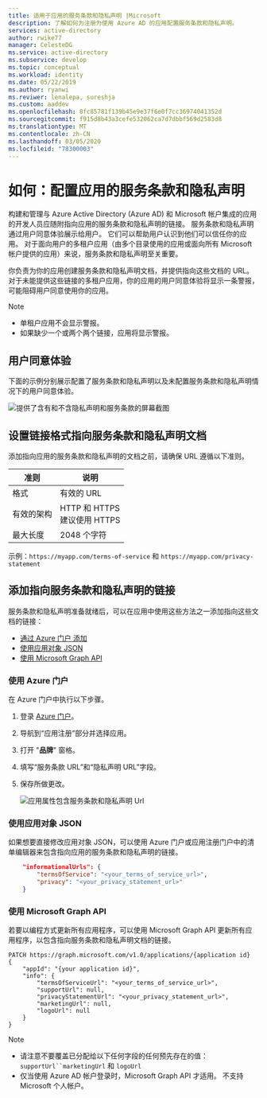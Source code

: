 ```yaml
---
title: 适用于应用的服务条款和隐私声明 |Microsoft
description: 了解如何为注册为使用 Azure AD 的应用配置服务条款和隐私声明。
services: active-directory
author: rwike77
manager: CelesteDG
ms.service: active-directory
ms.subservice: develop
ms.topic: conceptual
ms.workload: identity
ms.date: 05/22/2019
ms.author: ryanwi
ms.reviwer: lenalepa, sureshja
ms.custom: aaddev
ms.openlocfilehash: 8fc85781f139b45e9e37f6e0f7cc36974041352d
ms.sourcegitcommit: f915d8b43a3cefe532062ca7d7dbbf569d2583d8
ms.translationtype: MT
ms.contentlocale: zh-CN
ms.lasthandoff: 03/05/2020
ms.locfileid: "78300003"
---
```

# <a name="how-to-configure-terms-of-service-and-privacy-statement-for-an-app"></a>如何：配置应用的服务条款和隐私声明

构建和管理与 Azure Active Directory (Azure AD) 和 Microsoft 帐户集成的应用的开发人员应随附指向应用的服务条款和隐私声明的链接。 服务条款和隐私声明通过用户同意体验展示给用户。 它们可以帮助用户认识到他们可以信任你的应用。 对于面向用户的多租户应用（由多个目录使用的应用或面向所有 Microsoft 帐户提供的应用）来说，服务条款和隐私声明至关重要。

你负责为你的应用创建服务条款和隐私声明文档，并提供指向这些文档的 URL。 对于未能提供这些链接的多租户应用，你的应用的用户同意体验将显示一条警报，可能阻碍用户同意使用你的应用。

> [!NOTE]
> * 单租户应用不会显示警报。
> * 如果缺少一个或两个两个链接，应用将显示警报。

## <a name="user-consent-experience"></a>用户同意体验

下面的示例分别展示配置了服务条款和隐私声明以及未配置服务条款和隐私声明情况下的用户同意体验。

![提供了含有和不含隐私声明和服务条款的屏幕截图](./media/howto-add-terms-of-service-privacy-statement/user-consent-exp-privacy-statement-terms-service.png)

## <a name="formatting-links-to-the-terms-of-service-and-privacy-statement-documents"></a>设置链接格式指向服务条款和隐私声明文档

添加指向应用的服务条款和隐私声明的文档之前，请确保 URL 遵循以下准则。

| 准则     | 说明                           |
|---------------|---------------------------------------|
| 格式        | 有效的 URL                             |
| 有效的架构 | HTTP 和 HTTPS<br/>建议使用 HTTPS |
| 最大长度    | 2048 个字符                       |

示例：`https://myapp.com/terms-of-service` 和 `https://myapp.com/privacy-statement`

## <a name="adding-links-to-the-terms-of-service-and-privacy-statement"></a>添加指向服务条款和隐私声明的链接

服务条款和隐私声明准备就绪后，可以在应用中使用这些方法之一添加指向这些文档的链接：

* [通过 Azure 门户 添加](#azure-portal)
* [使用应用对象 JSON](#app-object-json)
* [使用 Microsoft Graph API](#msgraph-rest-api)

### <a name="azure-portal"></a>使用 Azure 门户
在 Azure 门户中执行以下步骤。

1. 登录 [Azure 门户](https://portal.azure.com/)。
2. 导航到“应用注册”部分并选择应用。
3. 打开 "**品牌**" 窗格。
4. 填写“服务条款 URL”和“隐私声明 URL”字段。
5. 保存所做更改。

    ![应用属性包含服务条款和隐私声明 Url](./media/howto-add-terms-of-service-privacy-statement/azure-portal-terms-service-privacy-statement-urls.png)

### <a name="app-object-json"></a>使用应用对象 JSON

如果想要直接修改应用对象 JSON，可以使用 Azure 门户或应用注册门户中的清单编辑器来包含指向应用的服务条款和隐私声明的链接。

```json
    "informationalUrls": { 
        "termsOfService": "<your_terms_of_service_url>", 
        "privacy": "<your_privacy_statement_url>" 
    }
```

### <a name="msgraph-rest-api"></a>使用 Microsoft Graph API

若要以编程方式更新所有应用程序，可以使用 Microsoft Graph API 更新所有应用程序，以包含指向服务条款和隐私声明文档的链接。

```
PATCH https://graph.microsoft.com/v1.0/applications/{application id}
{ 
    "appId": "{your application id}", 
    "info": { 
        "termsOfServiceUrl": "<your_terms_of_service_url>", 
        "supportUrl": null, 
        "privacyStatementUrl": "<your_privacy_statement_url>", 
        "marketingUrl": null, 
        "logoUrl": null 
    }
}
```

> [!NOTE]
> * 请注意不要覆盖已分配给以下任何字段的任何预先存在的值：`supportUrl``marketingUrl` 和 `logoUrl`
> * 仅当使用 Azure AD 帐户登录时，Microsoft Graph API 才适用。 不支持 Microsoft 个人帐户。
